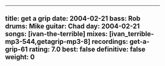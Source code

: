 
---
title: get a grip
date: 2004-02-21
bass:	Rob
drums:	Mike
guitar:	Chad
day: 2004-02-21
songs: [ivan-the-terrible]
mixes: [ivan_terrible-mp3-544,getagrip-mp3-8]
recordings: get-a-grip-61
rating: 7.0
best: false
definitive: false
weight: 0
---
